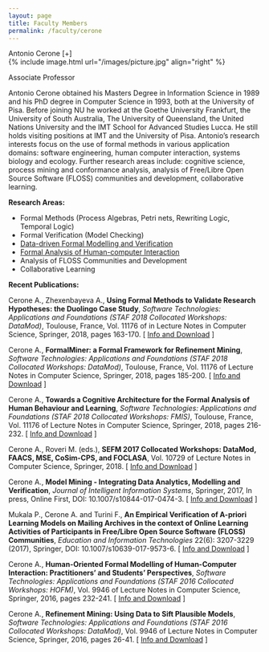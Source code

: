 ```yaml
---
layout: page
title: Faculty Members
permalink: /faculty/cerone
---
```


<div class="container" markdown="1">
<div class="header" markdown="1">Antonio Cerone [+]
</div>
<div class="content" markdown="1" style="min-height: 200px;">
{% include image.html url="/images/picture.jpg" align="right" %}

Associate Professor

Antonio Cerone obtained his Masters Degree in Information Science in 1989 and his PhD degree in Computer Science in 1993, both at the University of Pisa. Before joining NU he  worked at the Goethe University Frankfurt, the University of South Australia, The University of Queensland, the United Nations University and the IMT School for Advanced Studies Lucca. He still holds visiting positions at IMT and the University of Pisa.
Antonio’s research interests focus on the use of formal methods in various application domains: software engineering, human computer interaction, systems biology and ecology.
Further research areas include: cognitive science, process mining and conformance analysis, analysis of Free/Libre Open Source Software (FLOSS) communities and development, collaborative learning.

<B>Research Areas:</B>

- Formal Methods (Process Algebras, Petri nets, Rewriting Logic, Temporal Logic)
- Formal Verification (Model Checking)
- [Data-driven Formal Modelling and Verification](/faculty/cerone/modellingfromdata)
- [Formal Analysis of Human-computer Interaction](/faculty/cerone/formalhci)
- Analysis of FLOSS Communities and Development
- Collaborative Learning

<B>Recent Publications:</B>

Cerone A., Zhexenbayeva A., <B>Using Formal Methods to Validate Research Hypotheses: the Duolingo Case Study</B>, <I>Software Technologies: Applications and Foundations (STAF 2018 Collocated Workshops: DataMod)</I>, Toulouse, France, Vol. 11176 of in Lecture Notes in Computer Science, Springer, 2018, pages 163-170.
[ [Info and Download](https://link.springer.com/chapter/10.1007/978-3-030-04771-9_13) ]

Cerone A., <B>FormalMiner: a Formal Framework for Refinement Mining</B>, <I>Software Technologies: Applications and Foundations (STAF 2018 Collocated Workshops: DataMod)</I>, Toulouse, France, Vol. 11176 of Lecture Notes in Computer Science, Springer, 2018, pages 185-200.
[ [Info and Download](https://link.springer.com/chapter/10.1007/978-3-030-04771-9_15) ]

Cerone A., <B>Towards a Cognitive Architecture for the Formal Analysis of Human Behaviour and Learning</B>, <I>Software Technologies: Applications and Foundations (STAF 2018 Collocated Workshops: FMIS)</I>, Toulouse, France, Vol. 11176 of Lecture Notes in Computer Science, Springer, 2018, pages 216-232.
[ [Info and Download](https://link.springer.com/chapter/10.1007/978-3-030-04771-9_17) ]

Cerone A., Roveri M. (eds.), <B>SEFM 2017 Collocated Workshops: DataMod, FAACS, MSE, CoSim-CPS, and FOCLASA</B>, Vol. 10729 of Lecture Notes in Computer Science, Springer, 2018.
[ [Info and Download](https://link.springer.com/book/10.1007%2F978-3-319-74781-1) ]

Cerone A., <B>Model Mining - Integrating Data Analytics, Modelling and Verification</B>, <I>Journal of Intelligent Information Systems</I>, Springer, 2017, In press, Online First, DOI: 10.1007/s10844-017-0474-3.
[ [Info and Download](https://link.springer.com/article/10.1007%2Fs10844-017-0474-3) ]

Mukala P., Cerone A. and Turini F., <B>An Empirical Verification of A-priori Learning Models on Mailing Archives in the context of Online Learning Activities of Participants in Free/Libre Open Source Software (FLOSS) Communities</B>, <I>Education and Information Technologies</I> 22(6): 3207-3229 (2017), Springer, DOI: 10.1007/s10639-017-9573-6.
[ [Info and Download](https://www.springerprofessional.de/en/an-empirical-verification-of-a-priori-learning-models-on-mailing/12042024) ]

Cerone A., <B>Human-Oriented Formal Modelling of Human-Computer Interaction: Practitioners’ and Students’ Perspectives</B>, <I>Software Technologies: Applications and Foundations (STAF 2016 Collocated Workshops: HOFM)</I>, Vol. 9946 of Lecture Notes in Computer Science, Springer, 2016, pages 232-241.
[ [Info and Download](https://link.springer.com/chapter/10.1007%2F978-3-319-50230-4_17) ]

Cerone A., <B>Refinement Mining: Using Data to Sift Plausible Models</B>, <I>Software Technologies: Applications and Foundations (STAF 2016 Collocated Workshops: DataMod)</I>, Vol. 9946 of Lecture Notes in Computer Science, Springer, 2016, pages 26-41.
[ [Info and Download](https://link.springer.com/chapter/10.1007%2F978-3-319-50230-4_3) ]

</div>
</div>
